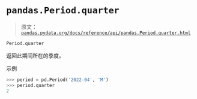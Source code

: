 # `pandas.Period.quarter`

> 原文：[`pandas.pydata.org/docs/reference/api/pandas.Period.quarter.html`](https://pandas.pydata.org/docs/reference/api/pandas.Period.quarter.html)

```py
Period.quarter
```

返回此期间所在的季度。

示例

```py
>>> period = pd.Period('2022-04', 'M')
>>> period.quarter
2 
```
